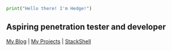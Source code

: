 ```python
print("Hello there! I'm Hedge!")
```
## Aspiring penetration tester and developer
[My Blog](https://grey.bearcreek.family) | [My Projects](https://github.com/hedgenull/) | [StackShell](https://hedgenull.github.io/stackshell/)
